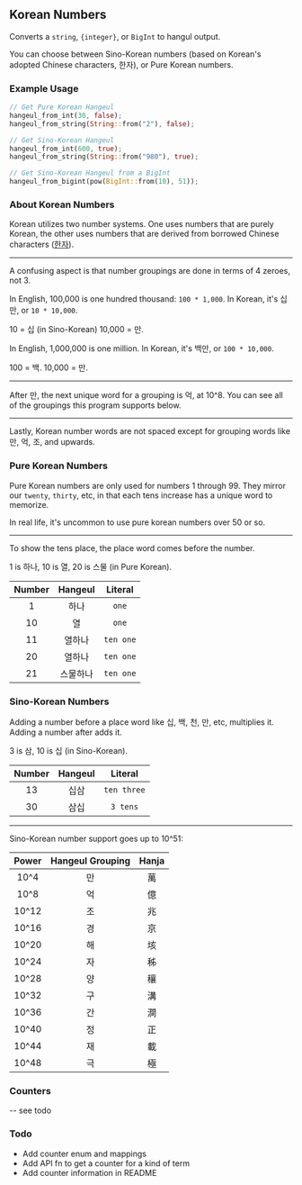 ## Korean Numbers

Converts a `string`, `{integer}`, or `BigInt` to hangul output.

You can choose between Sino-Korean numbers (based on Korean's adopted Chinese characters, 한자), or Pure Korean numbers.

### Example Usage

```rust
// Get Pure Korean Hangeul
hangeul_from_int(30, false);
hangeul_from_string(String::from("2"), false);

// Get Sino-Korean Hangeul
hangeul_from_int(600, true);
hangeul_from_string(String::from("980"), true);

// Get Sino-Korean Hangeul from a BigInt
hangeul_from_bigint(pow(BigInt::from(10), 51));
```

### About Korean Numbers
Korean utilizes two number systems. One uses numbers that are purely Korean, the other uses numbers that are derived from borrowed Chinese characters ([한자](https://en.wikipedia.org/wiki/Hanja)).


---

A confusing aspect is that number groupings are done in terms of 4 zeroes, not 3. 

In English, 100,000 is one hundred thousand: `100 * 1,000`. 
In Korean, it's 십만, or `10 * 10,000`.

10 = 십 (in Sino-Korean)
10,000 = 만.

In English, 1,000,000 is one million. In Korean, it's 백만, or `100 * 10,000`.

100 = 백.
10,000 = 만.

---

After 만, the next unique word for a grouping is 억, at 10^8. You can see all of the groupings this program supports below.

---

Lastly, Korean number words are not spaced except for grouping words like 만, 억, 조, and upwards.

### Pure Korean Numbers
Pure Korean numbers are only used for numbers 1 through 99. They mirror our `twenty`, `thirty`, etc, in that each tens increase has a unique word to memorize.

In real life, it's uncommon to use pure korean numbers over 50 or so.

---

To show the tens place, the place word comes before the number.

1 is 하나, 10 is 열, 20 is 스물 (in Pure Korean).

| Number | Hangeul | Literal |
| :---: | :---: | :---: |
| 1 | 하나 | `one` |
| 10 | 열 | `one` |
| 11 | 열하나 | `ten one` |
| 20 | 열하나 | `ten one` |
| 21 | 스물하나 | `ten one` |


### Sino-Korean Numbers
Adding a number before a place word like 십, 백, 천, 만, etc, multiplies it.
Adding a number after adds it.

3 is 삼, 10 is 십 (in Sino-Korean).

| Number | Hangeul | Literal |
| :---: | :---: | :---: |
| 13 | 십삼 | `ten three` |
| 30 | 삼십 | `3 tens` |

---

Sino-Korean number support goes up to 10^51:

| Power | Hangeul Grouping | Hanja |
| :---: | :---: | :---: |
| 10^4  | 만 | 萬 |
| 10^8  | 억 | 億 |
| 10^12 | 조 | 兆 |
| 10^16 | 경 | 京 |
| 10^20 | 해 | 垓 |
| 10^24 | 자 | 秭 |
| 10^28 | 양 | 穰 |
| 10^32 | 구 | 溝 |
| 10^36 | 간 | 澗 |
| 10^40 | 정 | 正 |
| 10^44 | 재 | 載 |
| 10^48 | 극 | 極 |

### Counters
  -- see todo

### Todo
* Add counter enum and mappings
* Add API fn to get a counter for a kind of term
* Add counter information in README
